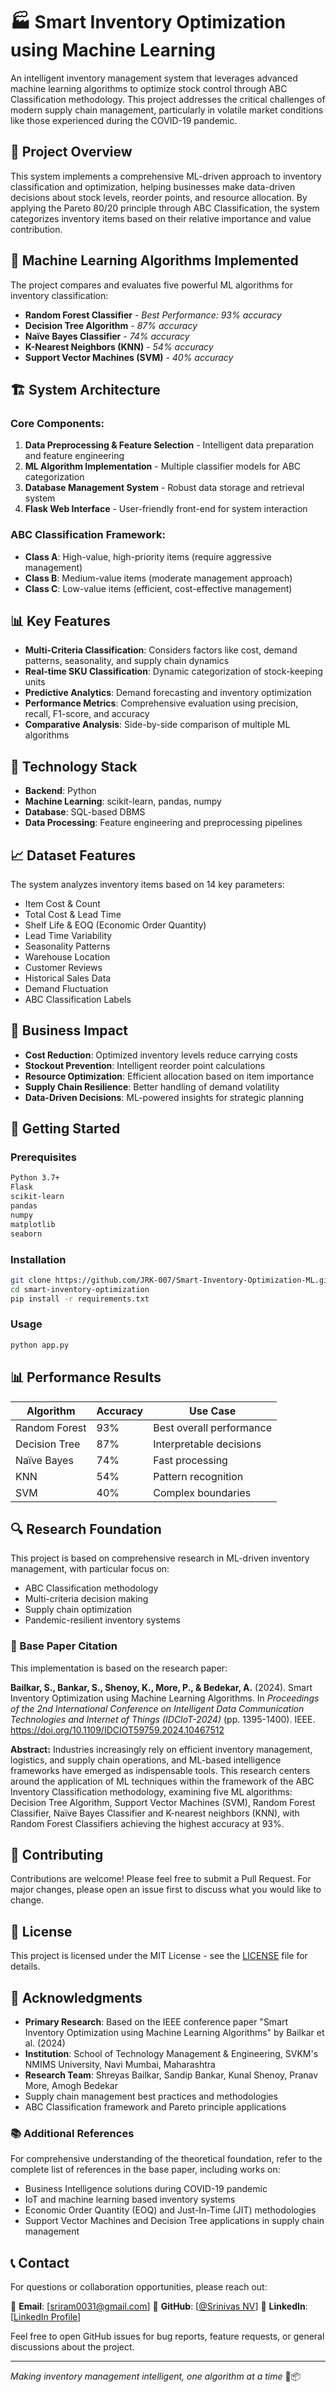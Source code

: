 # 🏭 Smart Inventory Optimization using Machine Learning

An intelligent inventory management system that leverages advanced machine learning algorithms to optimize stock control through ABC Classification methodology. This project addresses the critical challenges of modern supply chain management, particularly in volatile market conditions like those experienced during the COVID-19 pandemic.

## 🎯 Project Overview

This system implements a comprehensive ML-driven approach to inventory classification and optimization, helping businesses make data-driven decisions about stock levels, reorder points, and resource allocation. By applying the Pareto 80/20 principle through ABC Classification, the system categorizes inventory items based on their relative importance and value contribution.

## 🔬 Machine Learning Algorithms Implemented

The project compares and evaluates five powerful ML algorithms for inventory classification:

- **Random Forest Classifier** - *Best Performance: 93% accuracy*
- **Decision Tree Algorithm** - *87% accuracy*
- **Naïve Bayes Classifier** - *74% accuracy*
- **K-Nearest Neighbors (KNN)** - *54% accuracy*
- **Support Vector Machines (SVM)** - *40% accuracy*

## 🏗️ System Architecture

### Core Components:
1. **Data Preprocessing & Feature Selection** - Intelligent data preparation and feature engineering
2. **ML Algorithm Implementation** - Multiple classifier models for ABC categorization
3. **Database Management System** - Robust data storage and retrieval system
4. **Flask Web Interface** - User-friendly front-end for system interaction

### ABC Classification Framework:
- **Class A**: High-value, high-priority items (require aggressive management)
- **Class B**: Medium-value items (moderate management approach)
- **Class C**: Low-value items (efficient, cost-effective management)

## 📊 Key Features

- **Multi-Criteria Classification**: Considers factors like cost, demand patterns, seasonality, and supply chain dynamics
- **Real-time SKU Classification**: Dynamic categorization of stock-keeping units
- **Predictive Analytics**: Demand forecasting and inventory optimization
- **Performance Metrics**: Comprehensive evaluation using precision, recall, F1-score, and accuracy
- **Comparative Analysis**: Side-by-side comparison of multiple ML algorithms

## 🔧 Technology Stack

- **Backend**: Python
- **Machine Learning**: scikit-learn, pandas, numpy
- **Database**: SQL-based DBMS
- **Data Processing**: Feature engineering and preprocessing pipelines

## 📈 Dataset Features

The system analyzes inventory items based on 14 key parameters:
- Item Cost & Count
- Total Cost & Lead Time
- Shelf Life & EOQ (Economic Order Quantity)
- Lead Time Variability
- Seasonality Patterns
- Warehouse Location
- Customer Reviews
- Historical Sales Data
- Demand Fluctuation
- ABC Classification Labels

## 🎯 Business Impact

- **Cost Reduction**: Optimized inventory levels reduce carrying costs
- **Stockout Prevention**: Intelligent reorder point calculations
- **Resource Optimization**: Efficient allocation based on item importance
- **Supply Chain Resilience**: Better handling of demand volatility
- **Data-Driven Decisions**: ML-powered insights for strategic planning

## 🚀 Getting Started

### Prerequisites
```bash
Python 3.7+
Flask
scikit-learn
pandas
numpy
matplotlib
seaborn
```

### Installation
```bash
git clone https://github.com/JRK-007/Smart-Inventory-Optimization-ML.git
cd smart-inventory-optimization
pip install -r requirements.txt
```

### Usage
```bash
python app.py
```

## 📊 Performance Results

| Algorithm | Accuracy | Use Case |
|-----------|----------|----------|
| Random Forest | 93% | Best overall performance |
| Decision Tree | 87% | Interpretable decisions |
| Naïve Bayes | 74% | Fast processing |
| KNN | 54% | Pattern recognition |
| SVM | 40% | Complex boundaries |

## 🔍 Research Foundation

This project is based on comprehensive research in ML-driven inventory management, with particular focus on:
- ABC Classification methodology
- Multi-criteria decision making
- Supply chain optimization
- Pandemic-resilient inventory systems

### 📄 Base Paper Citation

This implementation is based on the research paper:

**Bailkar, S., Bankar, S., Shenoy, K., More, P., & Bedekar, A.** (2024). Smart Inventory Optimization using Machine Learning Algorithms. In *Proceedings of the 2nd International Conference on Intelligent Data Communication Technologies and Internet of Things (IDCIoT-2024)* (pp. 1395-1400). IEEE. https://doi.org/10.1109/IDCIOT59759.2024.10467512

**Abstract:** Industries increasingly rely on efficient inventory management, logistics, and supply chain operations, and ML-based intelligence frameworks have emerged as indispensable tools. This research centers around the application of ML techniques within the framework of the ABC Inventory Classification methodology, examining five ML algorithms: Decision Tree Algorithm, Support Vector Machines (SVM), Random Forest Classifier, Naïve Bayes Classifier and K-nearest neighbors (KNN), with Random Forest Classifiers achieving the highest accuracy at 93%.

## 🤝 Contributing

Contributions are welcome! Please feel free to submit a Pull Request. For major changes, please open an issue first to discuss what you would like to change.

## 📝 License

This project is licensed under the MIT License - see the [LICENSE](LICENSE) file for details.

## 🙏 Acknowledgments

- **Primary Research**: Based on the IEEE conference paper "Smart Inventory Optimization using Machine Learning Algorithms" by Bailkar et al. (2024)
- **Institution**: School of Technology Management & Engineering, SVKM's NMIMS University, Navi Mumbai, Maharashtra
- **Research Team**: Shreyas Bailkar, Sandip Bankar, Kunal Shenoy, Pranav More, Amogh Bedekar
- Supply chain management best practices and methodologies
- ABC Classification framework and Pareto principle applications

### 📚 Additional References
For comprehensive understanding of the theoretical foundation, refer to the complete list of references in the base paper, including works on:
- Business Intelligence solutions during COVID-19 pandemic
- IoT and machine learning based inventory systems
- Economic Order Quantity (EOQ) and Just-In-Time (JIT) methodologies
- Support Vector Machines and Decision Tree applications in supply chain management

## 📞 Contact

For questions or collaboration opportunities, please reach out:

📧 **Email**: [sriram0031@gmail.com]
🐙 **GitHub**: [[@Srinivas NV](https://github.com/SrinivasNv2005)]
💼 **LinkedIn**: [[LinkedIn Profile](https://www.linkedin.com/in/srinivas-nv-720822278/)]

Feel free to open GitHub issues for bug reports, feature requests, or general discussions about the project.

---

*Making inventory management intelligent, one algorithm at a time* 🤖📦
